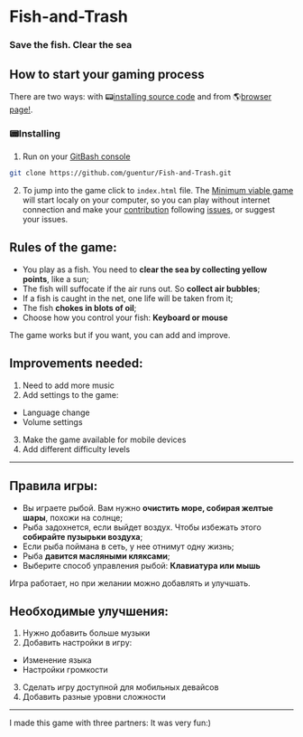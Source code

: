 # Fish-and-Trash
### Save the fish. Clear the sea

## How to start your gaming process
There are two ways: with 📟[installing source code](#Installing) and from 🌎<a href="https://guentur.github.io/Fish-and-Trash/" target="_blank">browser page!</a>.

### 📟Installing
1. Run on your [GitBash console](https://gitforwindows.org/)
```bash
git clone https://github.com/guentur/Fish-and-Trash.git
```
2. To jump into the game click to `index.html` file. The [Minimum viable game](https://en.wikipedia.org/wiki/Minimum_viable_product) will start localy on your computer, so you can play without internet connection and make your [contribution](https://gist.github.com/MarcDiethelm/7303312) following [issues](https://github.com/guentur/Fish-and-Trash/issues), or suggest your issues.

## Rules of the game:
- You play as a fish. You need to **clear the sea by collecting yellow points**, like a sun;
- The fish will suffocate if the air runs out. So **collect air bubbles**;
- If a fish is caught in the net, one life will be taken from it;
- The fish **chokes in blots of oil**;
- Choose how you control your fish: **Keyboard or mouse**

The game works but if you want, you can add and improve.

## Improvements needed:
1. Need to add more music
2. Add settings to the game:
  - Language change
  - Volume settings
3. Make the game available for mobile devices
4. Add different difficulty levels

------

## Правила игры:
- Вы играете рыбой. Вам нужно **очистить море, собирая желтые шары**, похожи на солнце;
- Рыба задохнется, если выйдет воздух. Чтобы избежать этого **собирайте пузырьки воздуха**;
- Если рыба поймана в сеть, у нее отнимут одну жизнь;
- Рыба **давится масляными кляксами**;
- Выберите способ управления рыбой: **Клавиатура или мышь**

Игра работает, но при желании можно добавлять и улучшать.

## Необходимые улучшения:
1. Нужно добавить больше музыки
2. Добавить настройки в игру:
  - Изменение языка
  - Настройки громкости
3. Сделать игру доступной для мобильных девайсов
4. Добавить разные уровни сложности

---

I made this game with three partners:
It was very fun:)
